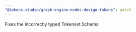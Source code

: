 ```yaml
---
"@tokens-studio/graph-engine-nodes-design-tokens": patch
---
```


Fixes the incorrectly typed Tokenset Schema
